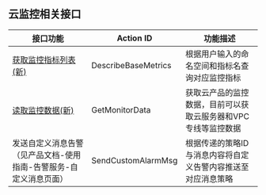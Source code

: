 ##  云监控相关接口

| 接口功能                                     | Action ID           | 功能描述                              |
| ---------------------------------------- | ------------------- | --------------------------------- |
| [获取监控指标列表(新)](https://tcecqpoc.fsphere.cn/document/api/248/7630) | DescribeBaseMetrics | 根据用户输入的命名空间和指标名查询对应监控指标           |
| [读取监控数据(新)](https://tcecqpoc.fsphere.cn/document/api/248/4667)| GetMonitorData      | 获取云产品的监控数据，目前可以获取云服务器和VPC专线等监控数据 |
| 发送自定义消息告警（见产品文档-使用指南-告警服务-自定义消息页面）   | SendCustomAlarmMsg | 根据传递的策略ID与消息内容将自定义告警内容推送至对应消息策略          |


